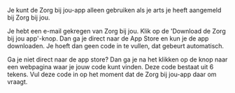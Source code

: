Je kunt de Zorg bij jou-app alleen gebruiken als je arts je heeft aangemeld bij Zorg bij jou.

Je hebt een e-mail gekregen van Zorg bij jou. Klik op de 'Download de Zorg bij jou app'-knop. Dan ga je direct naar de App Store en kun je de app downloaden. Je hoeft dan geen code in te vullen, dat gebeurt automatisch.

Ga je niet direct naar de app store? Dan ga je na het klikken op de knop naar een webpagina waar je jouw code kunt vinden. Deze code bestaat uit 6 tekens. Vul deze code in op het moment dat de Zorg bij jou-app daar om vraagt.